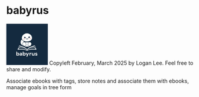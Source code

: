 # babyrus
<img src="./babyrus.jpeg" height=110>
Copyleft February, March 2025 by Logan Lee. Feel free to share and modify.

Associate ebooks with tags, store notes and associate them with ebooks, manage goals in tree form
